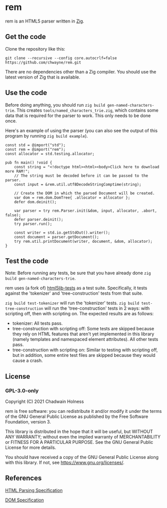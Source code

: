 # rem
rem is an HTML5 parser written in [Zig](https://ziglang.org).

## Get the code
Clone the repository like this:
```
git clone --recursive --config core.autocrlf=false https://github.com/chwayne/rem.git
```
There are no dependencies other than a Zig compiler. You should use the latest version of Zig that is available.

## Use the code
Before doing anything, you should run `zig build gen-named-characters-trie`. This creates `tools/named_characters_trie.zig`, which contains some data that is required for the parser to work. This only needs to be done once.

Here's an example of using the parser (you can also see the output of this program by running `zig build example`).

```zig
const std = @import("std");
const rem = @import("rem");
const allocator = std.testing.allocator;

pub fn main() !void {
    const string = "<!doctype html><html><body>Click here to download more RAM!";
    // The string must be decoded before it can be passed to the parser.
    const input = &rem.util.utf8DecodeStringComptime(string);

    // Create the DOM in which the parsed Document will be created.
    var dom = rem.dom.DomTree{ .allocator = allocator };
    defer dom.deinit();

    var parser = try rem.Parser.init(&dom, input, allocator, .abort, false);
    defer parser.deinit();
    try parser.run();

    const writer = std.io.getStdOut().writer();
    const document = parser.getDocument();
    try rem.util.printDocument(writer, document, &dom, allocator);
}
```

## Test the code
Note: Before running any tests, be sure that you have already done `zig build gen-named-characters-trie`.

rem uses (a fork of) [html5lib-tests](https://github.com/html5lib/html5lib-tests) as a test suite. Specifically, it tests against the 'tokenizer' and 'tree-construction' tests from that suite. 

`zig build test-tokenizer` will run the 'tokenizer' tests.
`zig build test-tree-construction` will run the 'tree-construction' tests in 2 ways: with scripting off, then with scripting on.
The expected results are as follows:
- tokenizer: All tests pass.
- tree-construction with scripting off: Some tests are skipped because they rely on HTML features that aren't yet implemented in this library (namely templates and namespaced element attributes). All other tests pass.
- tree-construction with scripting on: Similar to testing with scripting off, but in addition, some entire test files are skipped because they would cause a crash.

## License
### GPL-3.0-only
Copyright (C) 2021 Chadwain Holness

rem is free software: you can redistribute it and/or modify it under the terms of the GNU General Public License as published by the Free Software Foundation, version 3.

This library is distributed in the hope that it will be useful, but WITHOUT ANY WARRANTY; without even the implied warranty of MERCHANTABILITY or FITNESS FOR A PARTICULAR PURPOSE.  See the GNU General Public License for more details.

You should have received a copy of the GNU General Public License along with this library.  If not, see <https://www.gnu.org/licenses/>.

## References
[HTML Parsing Specification](https://html.spec.whatwg.org/multipage/parsing.html)

[DOM Specification](https://dom.spec.whatwg.org/)

